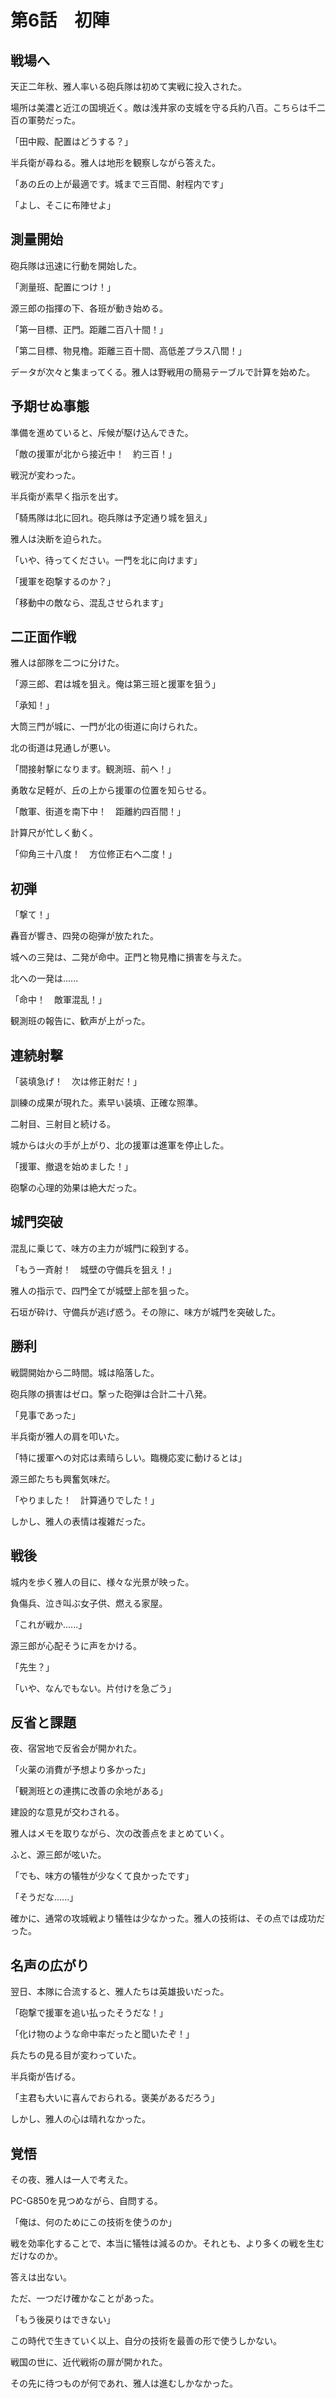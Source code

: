 # 第6話　初陣

## 戦場へ

天正二年秋、雅人率いる砲兵隊は初めて実戦に投入された。

場所は美濃と近江の国境近く。敵は浅井家の支城を守る兵約八百。こちらは千二百の軍勢だった。

「田中殿、配置はどうする？」

半兵衛が尋ねる。雅人は地形を観察しながら答えた。

「あの丘の上が最適です。城まで三百間、射程内です」

「よし、そこに布陣せよ」

## 測量開始

砲兵隊は迅速に行動を開始した。

「測量班、配置につけ！」

源三郎の指揮の下、各班が動き始める。

「第一目標、正門。距離二百八十間！」

「第二目標、物見櫓。距離三百十間、高低差プラス八間！」

データが次々と集まってくる。雅人は野戦用の簡易テーブルで計算を始めた。

## 予期せぬ事態

準備を進めていると、斥候が駆け込んできた。

「敵の援軍が北から接近中！　約三百！」

戦況が変わった。

半兵衛が素早く指示を出す。

「騎馬隊は北に回れ。砲兵隊は予定通り城を狙え」

雅人は決断を迫られた。

「いや、待ってください。一門を北に向けます」

「援軍を砲撃するのか？」

「移動中の敵なら、混乱させられます」

## 二正面作戦

雅人は部隊を二つに分けた。

「源三郎、君は城を狙え。俺は第三班と援軍を狙う」

「承知！」

大筒三門が城に、一門が北の街道に向けられた。

北の街道は見通しが悪い。

「間接射撃になります。観測班、前へ！」

勇敢な足軽が、丘の上から援軍の位置を知らせる。

「敵軍、街道を南下中！　距離約四百間！」

計算尺が忙しく動く。

「仰角三十八度！　方位修正右へ二度！」

## 初弾

「撃て！」

轟音が響き、四発の砲弾が放たれた。

城への三発は、二発が命中。正門と物見櫓に損害を与えた。

北への一発は......

「命中！　敵軍混乱！」

観測班の報告に、歓声が上がった。

## 連続射撃

「装填急げ！　次は修正射だ！」

訓練の成果が現れた。素早い装填、正確な照準。

二射目、三射目と続ける。

城からは火の手が上がり、北の援軍は進軍を停止した。

「援軍、撤退を始めました！」

砲撃の心理的効果は絶大だった。

## 城門突破

混乱に乗じて、味方の主力が城門に殺到する。

「もう一斉射！　城壁の守備兵を狙え！」

雅人の指示で、四門全てが城壁上部を狙った。

石垣が砕け、守備兵が逃げ惑う。その隙に、味方が城門を突破した。

## 勝利

戦闘開始から二時間。城は陥落した。

砲兵隊の損害はゼロ。撃った砲弾は合計二十八発。

「見事であった」

半兵衛が雅人の肩を叩いた。

「特に援軍への対応は素晴らしい。臨機応変に動けるとは」

源三郎たちも興奮気味だ。

「やりました！　計算通りでした！」

しかし、雅人の表情は複雑だった。

## 戦後

城内を歩く雅人の目に、様々な光景が映った。

負傷兵、泣き叫ぶ女子供、燃える家屋。

「これが戦か......」

源三郎が心配そうに声をかける。

「先生？」

「いや、なんでもない。片付けを急ごう」

## 反省と課題

夜、宿営地で反省会が開かれた。

「火薬の消費が予想より多かった」

「観測班との連携に改善の余地がある」

建設的な意見が交わされる。

雅人はメモを取りながら、次の改善点をまとめていく。

ふと、源三郎が呟いた。

「でも、味方の犠牲が少なくて良かったです」

「そうだな......」

確かに、通常の攻城戦より犠牲は少なかった。雅人の技術は、その点では成功だった。

## 名声の広がり

翌日、本隊に合流すると、雅人たちは英雄扱いだった。

「砲撃で援軍を追い払ったそうだな！」

「化け物のような命中率だったと聞いたぞ！」

兵たちの見る目が変わっていた。

半兵衛が告げる。

「主君も大いに喜んでおられる。褒美があるだろう」

しかし、雅人の心は晴れなかった。

## 覚悟

その夜、雅人は一人で考えた。

PC-G850を見つめながら、自問する。

「俺は、何のためにこの技術を使うのか」

戦を効率化することで、本当に犠牲は減るのか。それとも、より多くの戦を生むだけなのか。

答えは出ない。

ただ、一つだけ確かなことがあった。

「もう後戻りはできない」

この時代で生きていく以上、自分の技術を最善の形で使うしかない。

戦国の世に、近代戦術の扉が開かれた。

その先に待つものが何であれ、雅人は進むしかなかった。